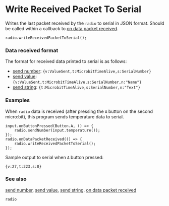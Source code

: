# Write Received Packet To Serial

Writes the last packet received by the ``radio`` to serial in JSON format.
Should be called within a callback to
[on data packet received](/reference/radio/on-data-packet-received).

```sig
radio.writeReceivedPacketToSerial();
```

### Data received format

The format for received data printed to serial is as follows:

- [send number](/reference/radio/send-number): ```{v:ValueSent,t:MicrobitTimeAlive,s:SerialNumber}```
- [send value](/reference/radio/send-value): ```{v:ValueSent,t:MicrobitTimeAlive,s:SerialNumber,n:"Name"}```
- [send string](/reference/radio/send-string): ```{t:MicrobitTimeAlive,s:SerialNumber,n:"Text"}```

### Examples

When ```radio``` data is received (after pressing the ``A`` button on
the second micro:bit), this program sends temperature data to
serial.

```blocks
input.onButtonPressed(Button.A, () => {
    radio.sendNumber(input.temperature());
});
radio.onDataPacketReceived(() => {
    radio.writeReceivedPacketToSerial();
});
```
Sample output to serial when ``A`` button pressed:

```Text
{v:27,t:323,s:0}
```

### See also

[send number](/reference/radio/send-number),
[send value](/reference/radio/send-value),
[send string](/reference/radio/send-string),
[on data packet received](/reference/radio/on-data-packet-received)

```package
radio
```